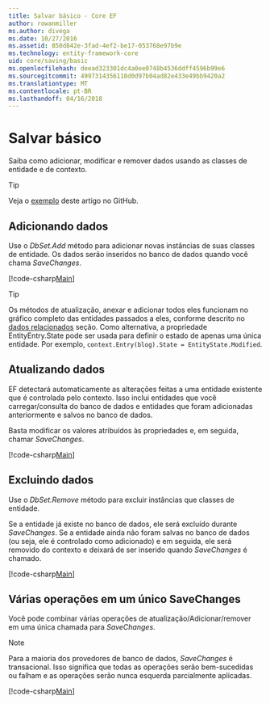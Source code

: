 ```yaml
---
title: Salvar básico - Core EF
author: rowanmiller
ms.author: divega
ms.date: 10/27/2016
ms.assetid: 850d842e-3fad-4ef2-be17-053768e97b9e
ms.technology: entity-framework-core
uid: core/saving/basic
ms.openlocfilehash: deead323301dc4a0ee0748b4536ddff4596b99e6
ms.sourcegitcommit: 4997314356118d0d97b04ad82e433e49bb9420a2
ms.translationtype: MT
ms.contentlocale: pt-BR
ms.lasthandoff: 04/16/2018
---
```

# <a name="basic-save"></a>Salvar básico

Saiba como adicionar, modificar e remover dados usando as classes de entidade e de contexto.

> [!TIP]  
> Veja o [exemplo](https://github.com/aspnet/EntityFramework.Docs/tree/master/samples/core/Saving/Saving/Basics/) deste artigo no GitHub.

## <a name="adding-data"></a>Adicionando dados

Use o *DbSet.Add* método para adicionar novas instâncias de suas classes de entidade. Os dados serão inseridos no banco de dados quando você chama *SaveChanges*.

[!code-csharp[Main](../../../samples/core/Saving/Saving/Basics/Sample.cs#Add)]

> [!TIP]  
> Os métodos de atualização, anexar e adicionar todos eles funcionam no gráfico completo das entidades passados a eles, conforme descrito no [dados relacionados](related-data.md) seção. Como alternativa, a propriedade EntityEntry.State pode ser usada para definir o estado de apenas uma única entidade. Por exemplo, `context.Entry(blog).State = EntityState.Modified`.

## <a name="updating-data"></a>Atualizando dados

EF detectará automaticamente as alterações feitas a uma entidade existente que é controlada pelo contexto. Isso inclui entidades que você carregar/consulta do banco de dados e entidades que foram adicionadas anteriormente e salvos no banco de dados.

Basta modificar os valores atribuídos às propriedades e, em seguida, chamar *SaveChanges*.

[!code-csharp[Main](../../../samples/core/Saving/Saving/Basics/Sample.cs#Update)]

## <a name="deleting-data"></a>Excluindo dados

Use o *DbSet.Remove* método para excluir instâncias que classes de entidade.

Se a entidade já existe no banco de dados, ele será excluído durante *SaveChanges*. Se a entidade ainda não foram salvas no banco de dados (ou seja, ele é controlado como adicionado) e em seguida, ele será removido do contexto e deixará de ser inserido quando *SaveChanges* é chamado.

[!code-csharp[Main](../../../samples/core/Saving/Saving/Basics/Sample.cs#Remove)]

## <a name="multiple-operations-in-a-single-savechanges"></a>Várias operações em um único SaveChanges

Você pode combinar várias operações de atualização/Adicionar/remover em uma única chamada para *SaveChanges*.

> [!NOTE]  
> Para a maioria dos provedores de banco de dados, *SaveChanges* é transacional. Isso significa que todas as operações serão bem-sucedidas ou falham e as operações serão nunca esquerda parcialmente aplicadas.

[!code-csharp[Main](../../../samples/core/Saving/Saving/Basics/Sample.cs#MultipleOperations)]
